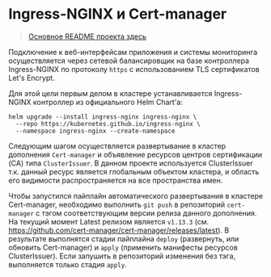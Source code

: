 # Ingress-NGINX и Cert-manager

> [Основное README проекта здесь](/otus/search_engine_deploy/-/blob/main/README.md)

Подключение к веб-интерфейсам приложения и системы мониторинга осуществляется через сетевой балансировщик на базе контроллера Ingress-NGINX по протоколу `https` с использованием TLS сертификатов Let's Encrypt.

Для этой цели первым делом в кластере устанавливается Ingress-NGINX контроллер из официального Helm Chart'а:
```
helm upgrade --install ingress-nginx ingress-nginx \
  --repo https://kubernetes.github.io/ingress-nginx \
  --namespace ingress-nginx --create-namespace
```

Следующим шагом осуществляется развертывание в кластер дополнения `Cert-manager` и объявление ресурсов центров сертификации (CA) типа `ClusterIssuer`. В данном проекте используется ClusterIssuer т.к. данный ресурс является глобальным объектом кластера, и область его видимости распространяется на все пространства имен.

Чтобы запустился пайплайн автоматического развертывания в кластере Cert-manager, необходимо выполнить `git push` в репозиторий `cert-manager` с тэгом соответствующим версии релиза данного дополнения. На текущий момент Latest релизом является `v1.13.3` (см. <https://github.com/cert-manager/cert-manager/releases/latest>). В результате выполнятся стадии пайплайна `deploy` (развернуть, или обновить Cert-manager) и `apply` (применить манифесты ресурсов ClusterIssuer). Если запушить в репозиторий изменения без тэга, выполняется только стадия `apply`.
